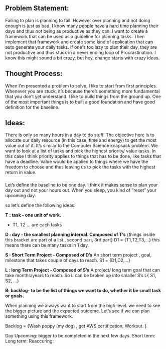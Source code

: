 ## Problem Statement:
Failing to plan is planning to fail. However over planning and not doing enough is just as bad.
I know many people have a hard time planning their days and thus not being as productive as they can.
I want to create a framework that can be used as a guideline for planning tasks.
Then implement that framework and create some kind of application that can auto generate your daily tasks.
If one's too lazy to plan their day, they are not productive and thus stuck in a never ending loop of Procrastination.
I know this might sound a bit crazy, but hey, change starts with crazy ideas.

## Thought Process:
When I’m presented a problem to solve, I like to start from first principles. Whenever you are stuck, it’s because there’s something more fundamental that you don’t yet understand. I like to build things from the ground up. One of the most important things is to built a good foundation and have good definition for the baseline.

## Ideas:
There is only so many hours in a day to do stuff. The objective here is to allocate our daily resource (in this case, time and energy) to get the most value out of it. It’s similar to the Computer Science knapsack problem. We want to look at a list of tasks and pick the highest priority/ value tasks. In this case I think priority applies to things that has to be done, like tasks that have a deadline. Value would be applied to things where we have the freedom to choose and thus leaving us to pick the tasks with the highest return in value. 

###
Let’s define the baseline to be one day. I think it makes sense to plan your day out and not your hours out. When you sleep, you kind of “reset” your upcoming day. 

so let’s define the following ideas:

**T : task - one unit of work.** 
 - T1, T2 … are each tasks

**D : day - the smallest planning interval. Composed of T’s**
{things inside this bracket are part of a list , second part, 3rd part}
D1 = {T1,T2,T3,...} this means there can be many tasks in 1 day.

**S : Short Term Project - Composed of D’s**
An short term project , goal, milestone that takes couple of days to reach.
S1 = {D1,D2,...}


**L : long Term Project - Composed of S’s**
A project/ long term goal that can take months/years to reach. So L can be broken up into smaller S’s
L{ S1, S2, ...}

**B: backlog-  to be the list of things we want to do, whether it be small task or goals.**


When planning we always want to start from the high level. we need to see the bigger picture and the expected outcome.
Let’s see if we can plan something using this framework.

Backlog = {Wash poppy (my dog) , get AWS certification, Workout. }


 





Day
Upcoming: bigger to be completed in the next few days.
Short term: 
Long term:
Reaccuring:



